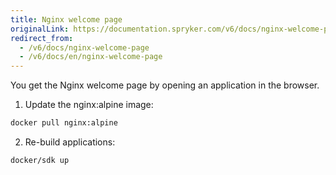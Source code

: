 ```yaml
---
title: Nginx welcome page
originalLink: https://documentation.spryker.com/v6/docs/nginx-welcome-page
redirect_from:
  - /v6/docs/nginx-welcome-page
  - /v6/docs/en/nginx-welcome-page
---
```


You get the Nginx welcome page by opening an application in the browser.

1. Update the nginx:alpine image:

```bash
docker pull nginx:alpine
```

2. Re-build applications:

```bash
docker/sdk up
```
